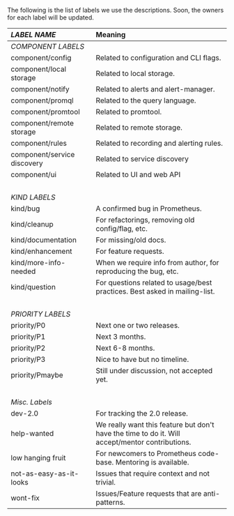 The following is the list of labels we use the descriptions. Soon, the owners for each label will be updated.


| *LABEL NAME*             |               Meaning                             |
|:-------------------------|:--------------------------------------------------|
| *COMPONENT LABELS*       |                                                   |
| component/config         | Related to configuration and CLI flags.           |
| component/local storage  | Related to local storage.                         |
| component/notify         | Related to alerts and alert-manager.              |
| component/promql         | Related to the query language.                    |
| component/promtool       | Related to promtool.                              |
| component/remote storage | Related to remote storage.                        |
| component/rules          | Related to recording and alerting rules.          |
| component/service discovery | Related to service discovery                   |
| component/ui             | Related to UI and web API                         |
| &nbsp;                                                                       |
| *KIND LABELS*            |                                                   |
| kind/bug                 | A confirmed bug in Prometheus.                    |
| kind/cleanup             | For refactorings, removing old config/flag, etc.  |
| kind/documentation       | For missing/old docs.                             |
| kind/enhancement         | For feature requests.                             |
| kind/more-info-needed    | When we require info from author, for reproducing the bug, etc.|
| kind/question            | For questions related to usage/best practices. Best asked in mailing-list. |
| &nbsp;                                                                       |
| *PRIORITY LABELS*        |                                                   |
| priority/P0              | Next one or two releases.                         |
| priority/P1              | Next 3 months.                                    |
| priority/P2              | Next 6-8 months.                                  |
| priority/P3              | Nice to have but no timeline.                     |
| priority/Pmaybe          | Still under discussion, not accepted yet.         |
| &nbsp;                                                                       |
| *Misc. Labels*           |                                                   |
| dev-2.0                  | For tracking the 2.0 release.                     |
| help-wanted              | We really want this feature but don't have the time to do it. Will accept/mentor contributions.             |
| low hanging fruit        | For newcomers to Prometheus code-base. Mentoring is available.|
| not-as-easy-as-it-looks  | Issues that require context and not trivial.      |
| wont-fix                 | Issues/Feature requests that are anti-patterns.   |
